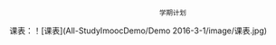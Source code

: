                                          学期计划
课表：！[课表](All-StudyImoocDemo/Demo 2016-3-1/image/课表.jpg)                                         
